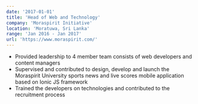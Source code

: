 ```yaml
---
date: '2017-01-01'
title: 'Head of Web and Technology'
company: 'Moraspirit Initiative'
location: 'Moratuwa, Sri Lanka'
range: 'Jan 2016 - Jan 2017'
url: 'https://www.moraspirit.com/'
---
```


- Provided leadership to 4 member team consists of web developers and content managers
- Supervised and contributed to design, develop and launch the Moraspirit University sports news and live scores mobile application based on Ionic JS framework
- Trained the developers on technologies and contributed to the recruitment process
